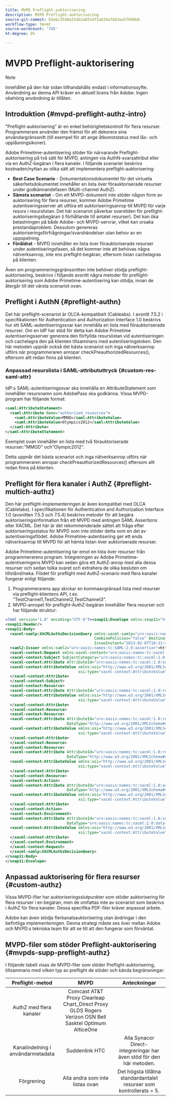 ```yaml
---
title: MVPD Preflight-auktorisering
description: MVPD Preflight-auktorisering
source-git-commit: 02ebc3548a254b2a6554f1ab34afbb3ea5f09bb8
workflow-type: tm+mt
source-wordcount: '745'
ht-degree: 0%

---
```


# MVPD Preflight-auktorisering

>[!NOTE]
>
>Innehållet på den här sidan tillhandahålls endast i informationssyfte. Användning av denna API kräver en aktuell licens från Adobe. Ingen obehörig användning är tillåten.

## Introduktion {#mvpd-preflight-authz-intro}

&quot;Preflight-auktorisering&quot; är en enkel behörighetskontroll för flera resurser. Programmerare använder den främst för att dekorera sina användargränssnitt (till exempel för att ange åtkomststatus med lås- och upplåsningsikoner).

Adobe Primetime-autentisering stöder för närvarande Preflight-auktorisering på två sätt för MVPD, antingen via AuthN-svarsattribut eller via en AuthZ-begäran i flera kanaler.  I följande scenarier beskrivs kostnaden/nyttan av olika sätt att implementera preflight-auktorisering:

* **Best Case Scenario** - Dokumentationsdokumentet för det virtuella säkerhetsdokumentet innehåller en lista över förauktoriserade resurser under godkännandefasen (Multi-channel AuthZ).
* **Sämsta scenariot** - Om ett MVPD-dokument inte stöder någon form av auktorisering för flera resurser, kommer Adobe Primetime autentiseringsserver att utföra ett auktoriseringsanrop till MVPD för varje resurs i resurslistan. Det här scenariot påverkar svarstiden för preflight-auktoriseringsbegäran (i förhållande till antalet resurser). Det kan öka belastningen på både Adobe- och MVPD-servrar, vilket kan orsaka prestandaproblem. Dessutom genereras auktoriseringsförfrågningar/svarshändelser utan behov av en uppspelning.
* **Föråldrat** - MVPD innehåller en lista över förauktoriserade resurser under autentiseringsfasen, så det kommer inte att behövas några nätverksanrop, inte ens preflight-begäran, eftersom listan cachelagras på klienten.

Även om programmeringsgränssnitten inte behöver stödja preflight-auktorisering, beskrivs i följande avsnitt några metoder för preflight-auktorisering som Adobe Primetime-autentisering kan stödja, innan de återgår till det värsta scenariot ovan.

## Preflight i AuthN {#preflight-authn}

Det här preflight-scenariot är OLCA-kompatibelt (Cableabs). I avsnitt 7.5.2 i specifikationen för Authentication and Authorization Interface 1.0 beskrivs hur ett SAML-autentiseringssvar kan innehålla en lista med förauktoriserade resurser. Om en IdP har stöd för detta kan Adobe Primetime autentiseringsserver generera den förfyllda resurslistan vid autentiseringen och cachelagra den på klienten tillsammans med autentiseringstoken. Den här metoden uppnår också det bästa scenariot och inga nätverksanrop utförs när programmeraren anropar checkPreauthorizedResources(), eftersom allt redan finns på klienten.

### Anpassad resurslista i SAML-attribututtryck {#custom-res-saml-attr}

IdP:s SAML-autentiseringssvar ska innehålla en AttributeStatement som innehåller resursnamn som AdobePass ska godkänna.  Vissa MVPD-program har följande format:

```XML
<saml:AttributeStatement>
  <saml:Attribute Name="authorized_resources">
    <saml:AttributeValue>MMOD</saml:AttributeValue>
    <saml:AttributeValue>Olympics2012</saml:AttributeValue>
  </saml:Attribute>
</saml:AttributeStatement>
```

Exemplet ovan innehåller en lista med två förauktoriserade resurser:&quot;MMOD&quot; och&quot;Olympic2012&quot;.

Detta uppnår det bästa scenariot och inga nätverksanrop utförs när programmeraren anropar checkPreauthorizedResources() eftersom allt redan finns på klienten.

## Preflight för flera kanaler i AuthZ {#preflight-multich-authz}

Den här preflight-implementeringen är även kompatibel med OLCA (Cablelabs).  I specifikationen för Authentication and Authorization Interface 1.0 (avsnitten 7.5.3 och 7.5.4) beskrivs metoder för att begära auktoriseringsinformation från ett MVPD med antingen SAML Assertions eller XACML. Det här är det rekommenderade sättet att fråga efter auktoriseringsstatus för MVPD som inte stöder detta som en del av autentiseringsflödet. Adobe Primetime-autentisering ger ett enda nätverksanrop till MVPD för att hämta listan över auktoriserade resurser.


Adobe Primetime-autentisering tar emot en lista över resurser från programmerarens program. Integreringen av Adobe Primetime-autentiseringens MVPD kan sedan göra ett AuthZ-anrop med alla dessa resurser och sedan tolka svaret och extrahera de olika besluten om tillstånd/neka.  Flödet för preflight med AuthZ-scenario med flera kanaler fungerar enligt följande:

1. Programmerarens app skickar en kommaavgränsad lista med resurser via preflight-klientens API, t.ex. &quot;TestChannel1,TestChannel2,TestChannel3&quot;.
1. MVPD-anropet för preflight-AuthZ-begäran innehåller flera resurser och har följande struktur:

```XML
<?xml version="1.0" encoding="UTF-8"?><soap11:Envelope xmlns:soap11="http://schemas.xmlsoap.org/soap/envelope/"> 
<soap11:Header/> 
<soap11:Body> 
  <xacml-samlp:XACMLAuthzDecisionQuery xmlns:xacml-samlp="urn:oasis:names:tc:xacml:2.0:profile:saml2.0:v2:schema:protocol" 
                                       CombinePolicies="false" Destination="https://login.idpexmaple.net/" ID="_3576604f382455d6495f342d9e07b69c" 
                                       IssueInstant="2013-02-07T10:31:40.333Z" Version="2.0"> 
  <saml2:Issuer xmlns:saml2="urn:oasis:names:tc:SAML:2.0:assertion">https://saml.sp.auth-staging.adobe.com/on-behalf-of/TestDistributors</saml2:Issuer> 
  <xacml-context:Request xmlns:xacml-context="urn:oasis:names:tc:xacml:2.0:context:schema:os"> 
  <xacml-context:Subject SubjectCategory="urn:oasis:names:tc:xacml:1.0:subject-category:access-subject"> 
  <xacml-context:Attribute AttributeId="urn:oasis:names:tc:xacml:1.0:subject:subject-id" DataType="http://www.w3.org/2001/XMLSchema#string"> 
  <xacml-context:AttributeValue xmlns:xsi="http://www.w3.org/2001/XMLSchema-instance" 
                                xsi:type="xacml-context:AttributeValueType">VFZTAQEAABQCe[...]</xacml-context:AttributeValue> 
  </xacml-context:Attribute> 
  </xacml-context:Subject> 
  <xacml-context:Resource> 
  <xacml-context:Attribute AttributeId="urn:oasis:names:tc:xacml:1.0:resource:resource-id" DataType="http://www.w3.org/2001/XMLSchema#string"> 
  <xacml-context:AttributeValue xmlns:xsi="http://www.w3.org/2001/XMLSchema-instance" 
                                xsi:type="xacml-context:AttributeValueType">TestChannel1</xacml-context:AttributeValue> 
  </xacml-context:Attribute> 
  </xacml-context:Resource> 
  <xacml-context:Resource> 
  <xacml-context:Attribute AttributeId="urn:oasis:names:tc:xacml:1.0:resource:resource-id" 
                           DataType="http://www.w3.org/2001/XMLSchema#string"> 
  <xacml-context:AttributeValue xmlns:xsi="http://www.w3.org/2001/XMLSchema-instance" 
                                xsi:type="xacml-context:AttributeValueType">TestChannel2</xacml-context:AttributeValue> 
  </xacml-context:Attribute> 
  </xacml-context:Resource> 
  <xacml-context:Resource> 
  <xacml-context:Attribute AttributeId="urn:oasis:names:tc:xacml:1.0:resource:resource-id" 
                           DataType="http://www.w3.org/2001/XMLSchema#string"> 
  <xacml-context:AttributeValue xmlns:xsi="http://www.w3.org/2001/XMLSchema-instance"
                                xsi:type="xacml-context:AttributeValueType">TestChannel3</xacml-context:AttributeValue> 
  </xacml-context:Attribute> 
  </xacml-context:Resource> 
  <xacml-context:Action> 
  <xacml-context:Attribute AttributeId="urn:oasis:names:tc:xacml:1.0:action:action-id" 
                           DataType="http://www.w3.org/2001/XMLSchema#string"> 
  <xacml-context:AttributeValue xmlns:xsi="http://www.w3.org/2001/XMLSchema-instance" 
                                xsi:type="xacml-context:AttributeValueType">VIEW</xacml-context:AttributeValue> 
  </xacml-context:Attribute> 
  </xacml-context:Action> 
  <xacml-context:Environment> 
  <xacml-context:Attribute AttributeId="urn:oasis:names:tc:xacml:1.0:subject:authn-locality:ip-address" 
                           DataType="urn:oasis:names:tc:xacml:2.0:data-type:ipAddress"> 
  <xacml-context:AttributeValue xmlns:xsi="http://www.w3.org/2001/XMLSchema-instance" 
                                xsi:type="xacml-context:AttributeValueType">127.0.0.1</xacml-context:AttributeValue> 
  </xacml-context:Attribute> 
  </xacml-context:Environment> 
  </xacml-context:Request> 
  </xacml-samlp:XACMLAuthzDecisionQuery> 
</soap11:Body> 
</soap11:Envelope>
```

## Anpassad auktorisering för flera resurser {#custom-authz}

Vissa MVPD-filer har auktoriseringsslutpunkter som stöder auktorisering för flera resurser i en begäran, men de omfattas inte av scenariot som beskrivs i AuthZ för flera kanaler. Dessa specifika PDF-filer kräver anpassat arbete.

Adobe kan även stödja flerkanalsauktorisering utan ändringar i den befintliga implementeringen.  Denna strategi måste ses över mellan Adobe och MVPD:s tekniska team för att se till att den fungerar som förväntat.

## MVPD-filer som stöder Preflight-auktorisering {#mvpds-supp-preflight-authz}

I följande tabell visas de MVPD-filer som stöder Preflight-auktorisering, tillsammans med vilken typ av preflight de stöder och kända begränsningar:

| Preflight-metod | MVPD | Anteckningar |
|:-------------------------------:|:--------------------------------------------------------------------------------------------------------:|:------------------------------------------------------------------:|
| AuthZ med flera kanaler | Comcast AT&amp;T Proxy Clearleap Chart_Direct Proxy GLDS Rogers Verizon OSN Bell Sasktel Optimum AlticeOne |                                                                    |
| Kanalindelning i användarmetadata | Suddenlink HTC | Alla Synacor Direct-integreringar har även stöd för den här metoden. |
| Förgrening | Alla andra som inte listas ovan | Det högsta tillåtna standardantalet resurser som kontrollerats = 5. |

<!--
![RelatedInformation]
>* [Logout](/help/authentication/usecase-mvpd-logout.md)
>* [Authorization](/help/authentication/authz-usecase.md)
>* [MVPD Integration Features](/help/authentication/mvpd-integr-features.md)
>* [MVPD User Metadata Exchange](/help/authentication/mvpd-user-metadata-exchng.md)
>* [Preflight Authorization - Programmer Integration Guide](/help/authentication/preflight-authz.md)
>* [AuthN and AuthZ Interface 1.0 Specification](https://www.cablelabs.com/specifications/CL-SP-AUTH1.0-I04-120621.pdf){target=_blank} 
-->
